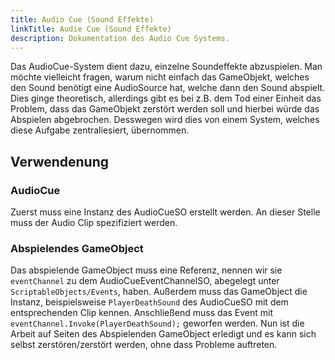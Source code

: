 ```yaml
---
title: Audio Cue (Sound Effekte)
linkTitle: Audie Cue (Sound Effekte)
description: Dokumentation des Audio Cue Systems.
---
```


Das AudioCue-System dient dazu, einzelne Soundeffekte abzuspielen.
Man möchte vielleicht fragen, warum nicht einfach das GameObjekt, welches den Sound benötigt eine AudioSource hat,
welche dann den Sound abspielt. Dies ginge theoretisch, allerdings gibt es bei z.B. dem Tod einer Einheit das
Problem, dass das GameObjekt zerstört werden soll und hierbei würde das Abspielen abgebrochen. Desswegen
wird dies von einem System, welches diese Aufgabe zentraliesiert, übernommen.

## Verwendenung
### AudioCue
Zuerst muss eine Instanz des AudioCueSO erstellt werden. An dieser Stelle muss der Audio Clip spezifiziert werden.

### Abspielendes GameObject
Das abspielende GameObject muss eine Referenz, nennen wir sie `eventChannel` zu dem AudioCueEventChannelSO, abegelegt unter `ScriptableObjects/Events`,
haben. Außerdem muss das GameObject die Instanz, beispielsweise `PlayerDeathSound` des AudioCueSO mit dem entsprechenden Clip kennen. Anschließend
muss das Event mit `eventChannel.Invoke(PlayerDeathSound);` geworfen werden. Nun ist die Arbeit auf Seiten des Abspielenden GameObject erledigt
und es kann sich selbst zerstören/zerstört werden, ohne dass Probleme auftreten.
